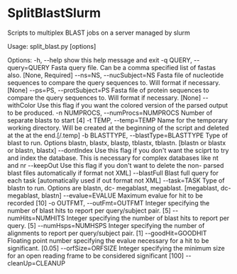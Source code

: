 # SplitBlastSlurm
Scripts to multiplex BLAST jobs on a server managed by slurm



Usage: split_blast.py [options]

Options:
-h, --help            show this help message and exit
-q QUERY, --query=QUERY
                      Fasta query file. Can be a comma specified list of
                      fastas also. [None, Required]
--ns=NS, --nucSubject=NS
                      Fasta file of nucleotide sequences to  compare the
                      query sequences to. Will format if necessary. [None]
--ps=PS, --protSubject=PS
                      Fasta file of protein sequences to compare the query
                      sequences to. Will format if necessary. [None]
--withColor           Use this flag if you want the colored version of the
                      parsed output to be produced.
-n NUMPROCS, --numProcs=NUMPROCS
                      Number of separate blasts to start [4]
-t TEMP, --temp=TEMP  Name for the temporary working directory. Will be
                      created  at the beginning of the script and deleted at
                      the at the end.[/.temp]
-b BLASTTYPE, --blastType=BLASTTYPE
                      Type of blast to run. Options blastn, blastx, blastp,
                      tblastx, tblastn. [blastn or blastx or blastn, blastx]
--dontIndex           Use this flag if you don't want the sciprt to try and
                      index the database. This is necessary for complex
                      databases like nt and nr
--keepOut             Use this flag if you don't want to delete the non-
                      parsed blast files automatically if format not XML]
--blastFull           Blast full query for each task [automatically used if
                      out format not XML]
--task=TASK           Type of blastn to run. Options are blastn, dc-
                      megablast, megablast. [megablast, dc-megablast,
                      blastn]
--evalue=EVALUE       Maximum evalue for hit to be recorded [10]
-o OUTFMT, --outFmt=OUTFMT
                      Integer specifying the number of blast hits to report
                      per query/subject pair. [5]
--numHits=NUMHITS     Integer specifying the number of blast hits to report
                      per query. [5]
--numHsps=NUMHSPS     Integer specifying the number of alignments to report
                      per query/subject pair. [1]
--goodHit=GOODHIT     Floating point number specifying  the evalue necessary
                      for  a hit to be significant. [0.05]
--orfSize=ORFSIZE     Integer specifying the minimum size for an open
                      reading frame to be considered significant [100]
--cleanUp=CLEANUP     

